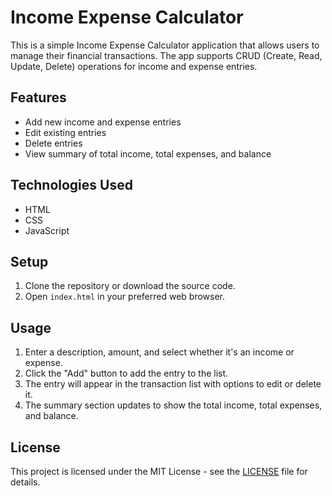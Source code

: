 # Income Expense Calculator

This is a simple Income Expense Calculator application that allows users to manage their financial transactions. The app supports CRUD (Create, Read, Update, Delete) operations for income and expense entries.

## Features

- Add new income and expense entries
- Edit existing entries
- Delete entries
- View summary of total income, total expenses, and balance

## Technologies Used

- HTML
- CSS
- JavaScript

## Setup

1. Clone the repository or download the source code.
2. Open `index.html` in your preferred web browser.

## Usage

1. Enter a description, amount, and select whether it's an income or expense.
2. Click the "Add" button to add the entry to the list.
3. The entry will appear in the transaction list with options to edit or delete it.
4. The summary section updates to show the total income, total expenses, and balance.

## License

This project is licensed under the MIT License - see the [LICENSE](LICENSE) file for details.
